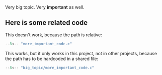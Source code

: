 Very big topic. Very **important** as well.

## Here is some related code

This doesn't work, because the path is relative:

```c
--8<-- "more_important_code.c"
```

This works, but it only works in this project, not in other projects, because the path has to be hardcoded in a shared file:

```c
--8<-- "big_topic/more_important_code.c"
```